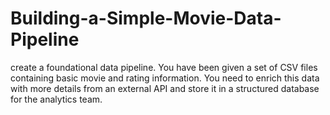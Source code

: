 # Building-a-Simple-Movie-Data-Pipeline
create a foundational data pipeline. You have been given a set of CSV files containing basic movie and rating information. You need to enrich this data with more details from an external API and store it in a structured database for the analytics team.
